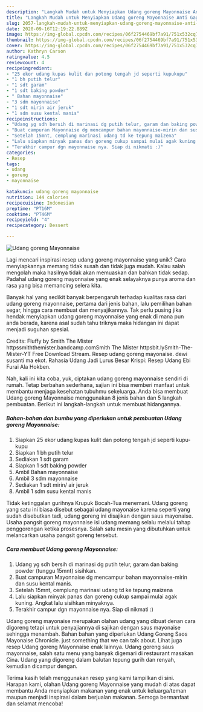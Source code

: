 ```yaml
---
description: "Langkah Mudah untuk Menyiapkan Udang goreng Mayonnaise Anti Gagal"
title: "Langkah Mudah untuk Menyiapkan Udang goreng Mayonnaise Anti Gagal"
slug: 2057-langkah-mudah-untuk-menyiapkan-udang-goreng-mayonnaise-anti-gagal
date: 2020-09-16T12:19:22.889Z
image: https://img-global.cpcdn.com/recipes/06f2754469bf7a91/751x532cq70/udang-goreng-mayonnaise-foto-resep-utama.jpg
thumbnail: https://img-global.cpcdn.com/recipes/06f2754469bf7a91/751x532cq70/udang-goreng-mayonnaise-foto-resep-utama.jpg
cover: https://img-global.cpcdn.com/recipes/06f2754469bf7a91/751x532cq70/udang-goreng-mayonnaise-foto-resep-utama.jpg
author: Kathryn Carson
ratingvalue: 4.5
reviewcount: 4
recipeingredient:
- "25 ekor udang kupas kulit dan potong tengah jd seperti kupukupu"
- "1 bh putih telur"
- "1 sdt garam"
- "1 sdt baking powder"
- " Bahan mayonnaise"
- "3 sdm mayonnaise"
- "1 sdt mirin air jeruk"
- "1 sdm susu kental manis"
recipeinstructions:
- "Udang yg sdh bersih di marinasi dg putih telur, garam dan baking powder (tunggu 15mnt) sisihkan."
- "Buat campuran Mayonnaise dg mencampur bahan mayonnaise-mirin dan susu kental manis."
- "Setelah 15mnt, cemplung marinasi udang td ke tepung maizena"
- "Lalu siapkan minyak panas dan goreng cukup sampai mulai agak kuning. Angkat lalu sisihkan minyaknya."
- "Terakhir campur dgn mayonnaise nya. Siap di nikmati :)"
categories:
- Resep
tags:
- udang
- goreng
- mayonnaise

katakunci: udang goreng mayonnaise 
nutrition: 144 calories
recipecuisine: Indonesian
preptime: "PT16M"
cooktime: "PT46M"
recipeyield: "4"
recipecategory: Dessert

---
```



![Udang goreng Mayonnaise](https://img-global.cpcdn.com/recipes/06f2754469bf7a91/751x532cq70/udang-goreng-mayonnaise-foto-resep-utama.jpg)

Lagi mencari inspirasi resep udang goreng mayonnaise yang unik? Cara menyiapkannya memang tidak susah dan tidak juga mudah. Kalau salah mengolah maka hasilnya tidak akan memuaskan dan bahkan tidak sedap. Padahal udang goreng mayonnaise yang enak selayaknya punya aroma dan rasa yang bisa memancing selera kita.

Banyak hal yang sedikit banyak berpengaruh terhadap kualitas rasa dari udang goreng mayonnaise, pertama dari jenis bahan, lalu pemilihan bahan segar, hingga cara membuat dan menyajikannya. Tak perlu pusing jika hendak menyiapkan udang goreng mayonnaise yang enak di mana pun anda berada, karena asal sudah tahu triknya maka hidangan ini dapat menjadi suguhan spesial.

Credits: Fluffy by Smith The Mister httpssmiththemister.bandcamp.comSmith The Mister httpsbit.lySmith-The-Mister-YT Free Download Stream. Resep udang goreng mayonaise. dewi susanti ma ekot. Rahasia Udang Jadi Lurus Besar Krispi: Resep Udang Ebi Furai Ala Hokben.


Nah, kali ini kita coba, yuk, ciptakan udang goreng mayonnaise sendiri di rumah. Tetap berbahan sederhana, sajian ini bisa memberi manfaat untuk membantu menjaga kesehatan tubuhmu sekeluarga. Anda bisa membuat Udang goreng Mayonnaise menggunakan 8 jenis bahan dan 5 langkah pembuatan. Berikut ini langkah-langkah untuk membuat hidangannya.

<!--inarticleads1-->

##### Bahan-bahan dan bumbu yang diperlukan untuk pembuatan Udang goreng Mayonnaise:

1. Siapkan 25 ekor udang kupas kulit dan potong tengah jd seperti kupu-kupu
1. Siapkan 1 bh putih telur
1. Sediakan 1 sdt garam
1. Siapkan 1 sdt baking powder
1. Ambil  Bahan mayonnaise
1. Ambil 3 sdm mayonnaise
1. Sediakan 1 sdt mirin/ air jeruk
1. Ambil 1 sdm susu kental manis


Tidak ketinggalan gurihnya Krupuk Bocah-Tua menemani. Udang goreng yang satu ini biasa disebut sebagai udang mayonaise karena seperti yang sudah disebutkan tadi, udang goreng ini disajikan dengan saus mayonaise. Usaha pangsit goreng mayonnaise isi udang memang selalu melalui tahap penggorengan ketika prosesnya. Salah satu mesin yang dibutuhkan untuk melancarkan usaha pangsit goreng tersebut. 

<!--inarticleads2-->

##### Cara membuat Udang goreng Mayonnaise:

1. Udang yg sdh bersih di marinasi dg putih telur, garam dan baking powder (tunggu 15mnt) sisihkan.
1. Buat campuran Mayonnaise dg mencampur bahan mayonnaise-mirin dan susu kental manis.
1. Setelah 15mnt, cemplung marinasi udang td ke tepung maizena
1. Lalu siapkan minyak panas dan goreng cukup sampai mulai agak kuning. Angkat lalu sisihkan minyaknya.
1. Terakhir campur dgn mayonnaise nya. Siap di nikmati :)


Udang goreng mayonaise merupakan olahan udang yang dibuat denan cara digoreng tetapi untuk penyajiannya di sajikan dengan saus mayonaise sehingga menambah. Bahan bahan yang diperlukan Udang Goreng Saos Mayonaise Chronicle. just something that we can talk about. Lihat juga resep Udang goreng Mayonnaise enak lainnya. Udang goreng saus mayonnaise, salah satu menu yang banyak digemari di restaurant masakan Cina. Udang yang digoreng dalam balutan tepung gurih dan renyah, kemudian dicampur dengan. 

Terima kasih telah menggunakan resep yang kami tampilkan di sini. Harapan kami, olahan Udang goreng Mayonnaise yang mudah di atas dapat membantu Anda menyiapkan makanan yang enak untuk keluarga/teman maupun menjadi inspirasi dalam berjualan makanan. Semoga bermanfaat dan selamat mencoba!
